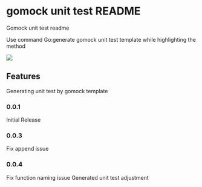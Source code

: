 # gomock unit test README

Gomock unit test readme

Use command Go:generate gomock unit test template while highlighting the method

![ ](https://github.com/pramonow/vscode-extension-ut/blob/master/sample-usage.gif?raw=true)

## Features

Generating unit test by gomock template

### 0.0.1

Initial Release

### 0.0.3

Fix append issue

### 0.0.4

Fix function naming issue
Generated unit test adjustment
